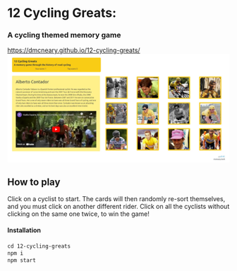 # 12 Cycling Greats:
### A cycling themed memory game
https://dmcneary.github.io/12-cycling-greats/
![Screenshot](screenshot.webp)

## How to play
Click on a cyclist to start. The cards will then randomly re-sort themselves, and you must click on another different rider. Click on all the cyclists without clicking on the same one twice, to win the game!

#### Installation
 ```
cd 12-cycling-greats  
npm i
npm start  
```
